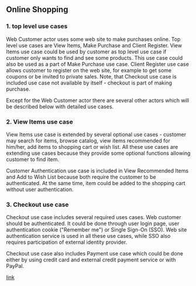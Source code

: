 ## Online Shopping
### 1. top level use cases
Web Customer actor uses some web site to make purchases online. Top level use cases are View Items, Make Purchase and Client Register. View Items use case could be used by customer as top level use case if customer only wants to find and see some products. This use case could also be used as a part of Make Purchase use case. Client Register use case allows customer to register on the web site, for example to get some coupons or be invited to private sales. Note, that Checkout use case is included use case not available by itself - checkout is part of making purchase.

Except for the Web Customer actor there are several other actors which will be described below with detailed use cases.

### 2. View Items use case
View Items use case is extended by several optional use cases - customer may search for items, browse catalog, view items recommended for him/her, add items to shopping cart or wish list. All these use cases are extending use cases because they provide some optional functions allowing customer to find item.

Customer Authentication use case is included in View Recommended Items and Add to Wish List because both require the customer to be authenticated. At the same time, item could be added to the shopping cart without user authentication.

### 3. Checkout use case
Checkout use case includes several required uses cases. Web customer should be authenticated. It could be done through user login page, user authentication cookie ("Remember me") or Single Sign-On (SSO). Web site authentication service is used in all these use cases, while SSO also requires participation of external identity provider.

Checkout use case also includes Payment use case which could be done either by using credit card and external credit payment service or with PayPal.

[link](https://www.uml-diagrams.org/examples/online-shopping-use-case-diagram-example.html?context=uc-examples)
